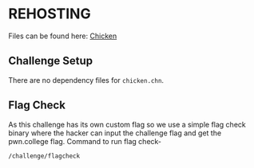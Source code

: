 # REHOSTING

Files can be found here: [Chicken](https://github.com/BYU-CSA/BYUCTF-2022/tree/main/reverse-engineering/chicken)

## Challenge Setup
There are no dependency files for `chicken.chn`.

## Flag Check

As this challenge has its own custom flag so we use a simple flag check binary where the hacker can input the challenge flag and get the pwn.college flag. Command to run flag check-
```
/challenge/flagcheck
```